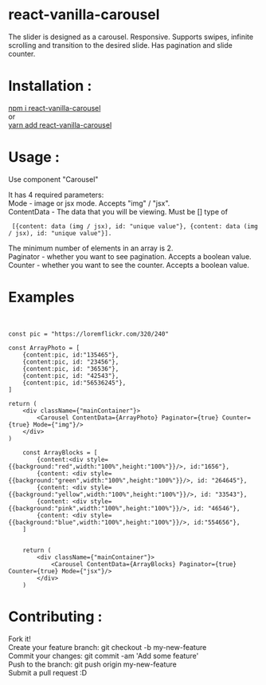 # react-vanilla-carousel

The slider is designed as a carousel. Responsive. Supports swipes, infinite scrolling and transition to the desired slide. Has pagination and slide counter.

<h1> Installation : </h1>
<u> npm i react-vanilla-carousel </u><br/>
or <br/>
<u>yarn add react-vanilla-carousel </u><br/>

<h1> Usage : </h1>

Use component "Carousel"

It has 4 required parameters: <br/>
Mode - image or jsx mode. Accepts "img" / "jsx". <br/>
ContentData - The data that you will be viewing. Must be [] type of <br/>
```
 [{content: data (img / jsx), id: "unique value"}, {content: data (img / jsx), id: "unique value"}]. 
```
The minimum number of elements in an array is 2. <br/>
Paginator - whether you want to see pagination. Accepts a boolean value. <br/>
Counter - whether you want to see the counter. Accepts a boolean value. <br/>

<h1> Examples</h1> <br/>

    const pic = "https://loremflickr.com/320/240"

    const ArrayPhoto = [
        {content:pic, id:"135465"},
        {content:pic, id: "23456"},
        {content:pic, id: "36536"},
        {content:pic, id: "42543"},
        {content:pic, id:"56536245"},
    ]

    return (
        <div className={"mainContainer"}>
            <Carousel ContentData={ArrayPhoto} Paginator={true} Counter={true} Mode={"img"}/>
        </div>
    )
```
    const ArrayBlocks = [
        {content:<div style={{background:"red",width:"100%",height:"100%"}}/>, id:"1656"},
        {content: <div style={{background:"green",width:"100%",height:"100%"}}/>, id: "264645"},
        {content: <div style={{background:"yellow",width:"100%",height:"100%"}}/>, id: "33543"},
        {content: <div style={{background:"pink",width:"100%",height:"100%"}}/>, id: "46546"},
        {content: <div style={{background:"blue",width:"100%",height:"100%"}}/>, id:"554656"},
    ]


    return (
        <div className={"mainContainer"}>
            <Carousel ContentData={ArrayBlocks} Paginator={true} Counter={true} Mode={"jsx"}/>
        </div>
    )

```
<h1> Contributing : </h1>
Fork it!<br/>
Create your feature branch: git checkout -b my-new-feature<br/>
Commit your changes: git commit -am 'Add some feature'<br/>
Push to the branch: git push origin my-new-feature<br/>
Submit a pull request :D<br/>
